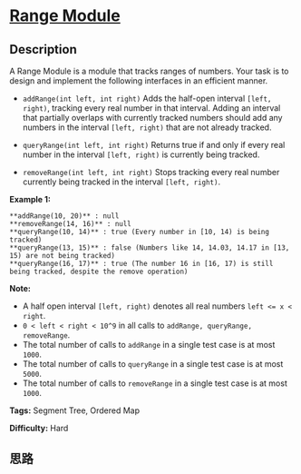 # [Range Module][title]

## Description

A Range Module is a module that tracks ranges of numbers. Your task is to
design and implement the following interfaces in an efficient manner.

* `addRange(int left, int right)` Adds the half-open interval `[left, right)`, tracking every real number in that interval. Adding an interval that partially overlaps with currently tracked numbers should add any numbers in the interval `[left, right)` that are not already tracked.

* `queryRange(int left, int right)` Returns true if and only if every real number in the interval `[left, right)` is currently being tracked.

* `removeRange(int left, int right)` Stops tracking every real number currently being tracked in the interval `[left, right)`.

**Example 1:**  
            **addRange(10, 20)** : null    **removeRange(14, 16)** : null    **queryRange(10, 14)** : true (Every number in [10, 14) is being tracked)    **queryRange(13, 15)** : false (Numbers like 14, 14.03, 14.17 in [13, 15) are not being tracked)    **queryRange(16, 17)** : true (The number 16 in [16, 17) is still being tracked, despite the remove operation)    

**Note:**

* A half open interval `[left, right)` denotes all real numbers `left <= x < right`.
* `0 < left < right < 10^9` in all calls to `addRange, queryRange, removeRange`.
* The total number of calls to `addRange` in a single test case is at most `1000`.
* The total number of calls to `queryRange` in a single test case is at most `5000`.
* The total number of calls to `removeRange` in a single test case is at most `1000`.


**Tags:** Segment Tree, Ordered Map

**Difficulty:** Hard

## 思路

[title]: https://leetcode.com/problems/range-module
